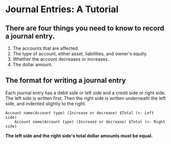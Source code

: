 
# Journal Entries: A Tutorial

## There are four things you need to know to record a journal entry.
1. The accounts that are affected.
2. The type of account, either asset, liabilities, and owner's equity.
3. Whether the account decreases or increases.
4. The dollar amount.

## The format for writing a journal entry
Each journal entry has a debit side or left side and a credit side or right side.
The left side is written first. Then the right side is written underneath the left side, and indented slightly to the right.
```
Account name(Account type) (Increase or decrease) $Total (<- Left side)
    Account name(Account type) (Increase or decrease) $Total (<- Right side)
```
**The left side and the right side's total dollar amounts must be equal.**

